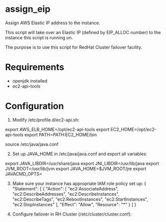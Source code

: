 assign_eip
==========

Assign AWS Elastic IP address to the instance.

This script will take over an Elastic IP (defined by EIP_ALLOC number) to the instance
this script is running on.

The purpose is to use this script for RedHat Cluster failover facility.

Requirements
============

- openjdk installed
- ec2-api-tools

Configuration
=============
1. Modify /etc/profile.d/ec2-api.sh:

export AWS_ELB_HOME=/opt/ec2-api-tools
export EC2_HOME=/opt/ec2-api-tools
export PATH=$PATH:$EC2_HOME/bin

source /etc/java/java.conf

2. Set up JAVA_HOME in /etc/java/java.conf and export all variables:

export JAVA_LIBDIR=/usr/share/java
export JNI_LIBDIR=/usr/lib/java
export JVM_ROOT=/usr/lib/jvm
export JAVA_HOME=$JVM_ROOT/jre
export JAVACMD_OPTS=

3. Make sure your instance has appropriate IAM role policy set up:
 {
  "Statement": [
    {
      "Action": [
        "ec2:AssociateAddress",
        "ec2:DescribeAddresses",
        "ec2:DescribeInstances",
        "ec2:DescribeTags",
        "ec2:RebootInstances",
        "ec2:StartInstances",
        "ec2:StopInstances"
      ],
      "Effect": "Allow",
      "Resource": "*"
    }
  ]
}

4. Configure failover in RH Cluster (/etc/cluster/cluster.conf):
<?xml version="1.0"?>
<cluster config_version="1" name="mycluster">
        <clusternodes>
                <clusternode name="node1-ip" nodeid="1"/>
                <clusternode name="node2-ip" nodeid="2"/>
        </clusternodes>
        <cman expected_votes="1" transport="udpu" two_node="1"/>
        <rm>
                <resources>
                        <script file="/usr/local/bin/assign_eip.sh" name="Assign EIP"/>
                </resources>
                <failoverdomains>
                        <failoverdomain name="mycluster" nofailback="1">
                                <failoverdomainnode name="node1-ip"/>
                                <failoverdomainnode name="node2-ip"/>
                        </failoverdomain>
                </failoverdomains>
                <service domain="mycluster" name="All" recovery="relocate">
                        <script ref="Assign EIP" />
                </service>
        </rm>
        <fence_daemon skip_undefined="1"/>
        <logging>
                <logging_daemon debug="on" name="rgmanager" syslog_priority="debug" to_logfile="no"/>
        </logging>
</cluster>
